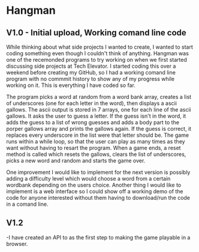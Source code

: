 # Hangman
## V1.0 - Initial upload, Working comand line code
While thinking about what side projects I wanted to create, I wanted to start coding something even though I couldn't think of anything. Hangman was one of the recemonded programs to try working on when we first started discussing side projects at Tech Elevator. I started coding this over a weekend before creating my GitHub, so I had a working comand line program with no commmit history to show any of my progress while working on it. This is everything I have coded so far. 

The program picks a word at random from a word bank array, creates a list of underscores (one for each letter in the word), then displays a ascii gallows. The ascii output is stored in 7 arrays, one for each line of the ascii gallows. It asks the user to guess a letter. If the guess isn't in the word, it adds the guess to a list of wrong guesses and adds a body part to the porper gallows array and prints the gallows again. If the guess is correct, it replaces every underscore in the list were that letter should be. The game runs within a while loop, so that the user can play as many times as they want without having to resart the program. When a game ends, a reset method is called which resets the gallows, clears the list of underscores, picks a new word and random and starts the game over.

One improvement I would like to implement for the next version is possibly adding a difficulty level which would choose a word from a certain wordbank depending on the users choice. Another thing I would like to implement is a web interface so I could show off a working demo of the code for anyone interested without them having to download/run the code in a comand line. 

## V1.2
-I have created an API to as the first step to making the game playable in a browser.
 
